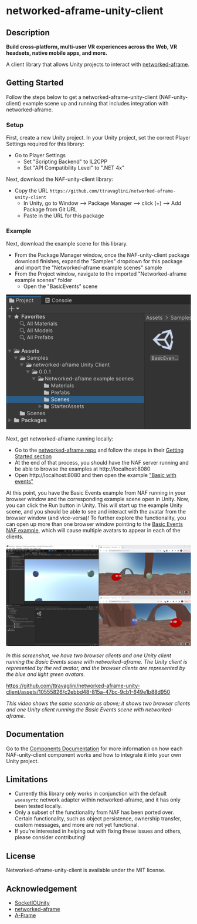 # networked-aframe-unity-client

## Description

**Build cross-platform, multi-user VR experiences across the Web, VR headsets, native mobile apps, and more.**

A client library that allows Unity projects to interact with [networked-aframe](https://github.com/networked-aframe/networked-aframe).

## Getting Started
Follow the steps below to get a networked-aframe-unity-client (NAF-unity-client) example scene up and running that includes integration with networked-aframe.

### Setup

First, create a new Unity project. In your Unity project, set the correct Player Settings required for this library:
- Go to Player Settings
    - Set "Scripting Backend" to IL2CPP
    - Set "API Compatibility Level" to ".NET 4x"

Next, download the NAF-unity-client library:

- Copy the URL `https://github.com/ttravaglini/networked-aframe-unity-client`
    - In Unity, go to Window --> Package Manager --> click (+) --> Add Package from Git URL
    - Paste in the URL for this package

### Example

Next, download the example scene for this library. 
- From the Package Manager window, once the NAF-unity-client package download finishes, expand the "Samples" dropdown for this package and import the "Networked-aframe example scenes" sample
- From the Project window, navigate to the imported "Networked-aframe example scenes" folder
    - Open the "BasicEvents" scene

![screenshot showing the BasicEvents scene in the Project window](Documentation~/images/basic_events_scene.PNG)

Next, get networked-aframe running locally:

- Go to the [networked-aframe repo](https://github.com/networked-aframe/networked-aframe) and follow the steps in their [Getting Started section](https://github.com/networked-aframe/networked-aframe#getting-started)
- At the end of that process, you should have the NAF server running and be able to browse the examples at http://localhost:8080
- Open http://localhost:8080 and then open the example ["Basic with events"](http://localhost:8080/basic-events.html)


At this point, you have the Basic Events example from NAF running in your browser window and the corresponding example scene open in Unity. Now, you can click the Run button in Unity. This will start up the example Unity scene, and you should be able to see and interact with the avatar from the browser window (and vice-versa)! To further explore the functionality, you can open up more than one browser window pointing to the [Basic Events NAF example](http://localhost:8080/basic-events.html), which will cause multiple avatars to appear in each of the clients.

![screenshot showing Basic Events example](Documentation~/images/BasicEventsExample.PNG)

_In this screenshot, we have two browser clients and one Unity client running the Basic Events scene with networked-aframe. The Unity client is represented by the red avatar, and the browser clients are represented by the blue and light green avatars._


https://github.com/ttravaglini/networked-aframe-unity-client/assets/10555826/c2ebbd48-815a-47bc-9cb1-649e1b88d950

_This video shows the same scenario as above; it shows two browser clients and one Unity client running the Basic Events scene with networked-aframe._


## Documentation
Go to the [Components Documentation](Documentation~/ComponentsDocumentation.md) for more information on how each NAF-unity-client component works and how to integrate it into your own Unity project.

## Limitations
- Currently this library only works in conjunction with the default `wseasyrtc` network adapter within networked-aframe, and it has only been tested locally.
- Only a subset of the functionality from NAF has been ported over. Certain functionality, such as object persistence, ownership transfer, custom messages, and more are not yet functional.
- If you're interested in helping out with fixing these issues and others, please consider contributing!

## License

Networked-aframe-unity-client is available under the MIT license.

## Acknowledgement

- [SocketIOUnity](https://github.com/itisnajim/SocketIOUnity)
- [networked-aframe](https://github.com/networked-aframe/networked-aframe)
- [A-Frame](https://aframe.io/)
